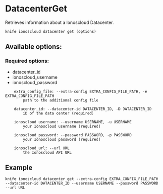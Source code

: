 # DatacenterGet

Retrieves information about a Ionoscloud Datacenter.

```text
knife ionoscloud datacenter get (options)
```

## Available options:

### Required options:

* datacenter\_id
* ionoscloud\_username
* ionoscloud\_password

```text
    extra_config_file: --extra-config EXTRA_CONFIG_FILE_PATH, -e EXTRA_CONFIG_FILE_PATH
        path to the additional config file

    datacenter_id: --datacenter-id DATACENTER_ID, -D DATACENTER_ID
        iD of the data center (required)

    ionoscloud_username: --username USERNAME, -u USERNAME
        your Ionoscloud username (required)

    ionoscloud_password: --password PASSWORD, -p PASSWORD
        your Ionoscloud password (required)

    ionoscloud_url: --url URL
        the Ionoscloud API URL

```
## Example

```text
knife ionoscloud datacenter get --extra-config EXTRA_CONFIG_FILE_PATH --datacenter-id DATACENTER_ID --username USERNAME --password PASSWORD --url URL
```
